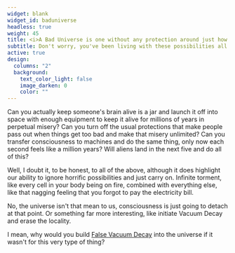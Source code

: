 ```yaml
---
widget: blank
widget_id: baduniverse
headless: true
weight: 45
title: <i>A Bad Universe is one without any protection around just how much you can suffer</i>
subtitle: Don't worry, you've been living with these possibilities all your life
active: true
design:
  columns: "2"
  background:
    text_color_light: false
    image_darken: 0
    color: ""
---
```


<div class="fa-3x"><i class="fa-solid fa-infinity fa-beat" style="--fa-beat-scale: 1.35;"></i></div><span>Can you actually keep someone's brain alive is a jar and launch it off into space with enough equipment to keep it alive for millions of years in perpetual misery?  Can you turn off the usual protections that make people pass out when things get too bad and make that misery unlimited?  Can you transfer consciousness to machines and do the same thing, only now each second feels like a million years?  Will aliens land in the next five and do all of this?</span>

Well, I doubt it, to be honest, to all of the above, although it does highlight our ability to ignore horrific possibilities and just carry on.  Infinite torment, like every cell in your body being on fire, combined with everything else, like that nagging feeling that you forgot to pay the electricity bill.

No, the universe isn't that mean to us, consciousness is just going to detach at that point.  Or something far more interesting, like initiate Vacuum Decay and erase the locality.

I mean, why would you build [False Vacuum Decay](https://en.wikipedia.org/wiki/False_vacuum_decay) into the universe if it wasn't for this very type of thing?
